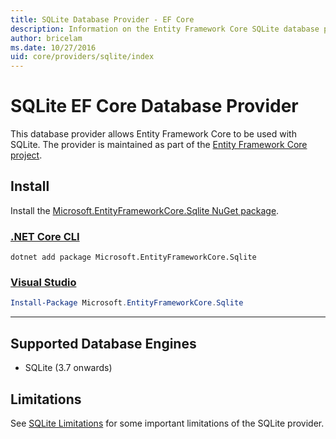 ```yaml
---
title: SQLite Database Provider - EF Core
description: Information on the Entity Framework Core SQLite database provider
author: bricelam
ms.date: 10/27/2016
uid: core/providers/sqlite/index
---
```

# SQLite EF Core Database Provider

This database provider allows Entity Framework Core to be used with SQLite. The provider is maintained as part of the [Entity Framework Core project](https://github.com/aspnet/EntityFrameworkCore).

## Install

Install the [Microsoft.EntityFrameworkCore.Sqlite NuGet package](https://www.nuget.org/packages/Microsoft.EntityFrameworkCore.Sqlite/).

### [.NET Core CLI](#tab/dotnet-core-cli)

```dotnetcli
dotnet add package Microsoft.EntityFrameworkCore.Sqlite
```

### [Visual Studio](#tab/vs)

```powershell
Install-Package Microsoft.EntityFrameworkCore.Sqlite
```

***

## Supported Database Engines

* SQLite (3.7 onwards)

## Limitations

See [SQLite Limitations](xref:core/providers/sqlite/limitations) for some important limitations of the SQLite provider.
